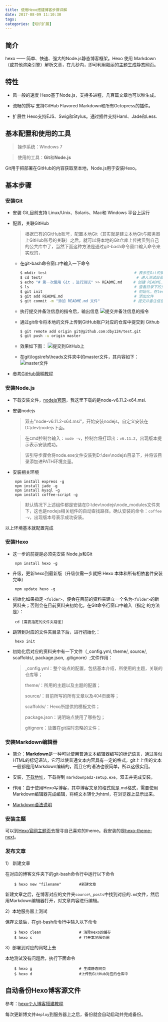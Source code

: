 ```yaml
---
title: 使用Hexo搭建博客步骤详解
date: 2017-08-09 11:10:30
tags:
categories: [知识扩展]
---
```

## 简介
hexo —— 简单、快速、强大的Node.js静态博客框架。Hexo 使用 Markdown（或其他渲染引擎）解析文章，在几秒内，即可利用靓丽的主题生成静态网页。

## 特性

-  风一般的速度
Hexo基于Node.js，支持多进程，几百篇文章也可以秒生成。

-  流畅的撰写
支持GitHub Flavored Markdown和所有Octopress的插件。

-  扩展性
Hexo支持EJS、Swig和Stylus。通过插件支持Haml、Jade和Less.

## 基本配置和使用的工具


> 操作系统：Windows 7

> 使用的工具：**Git**和**Node.js**

Git用于把部署在GitHub的内容获取至本地，Node.js用于安装Hexo。

## 基本步骤
### 安装Git
-  安装 Git,目前支持 Linux/Unix、Solaris、Mac和 Windows 平台上运行
-  配置，关联GitHub

	> 根据已有的GitHub账号，配置本地Git（其实就是建立本地Git与服务器上GitHub账号的关联）之后，就可以将本地的Git仓库上传拷贝到自己的公共库中了，当然下面这种方法是通过git-bash命令窗口输入命令来实现的，

	- 在git-bash命令窗口中输入一下命令
		```sh
		$ mkdir test                                       # 表示在Git的安装目录下，创建一个名为“test”的文件夹
		$ cd test/                                          # 进入测试目录
		$ echo "# 第一次使用 Git ，进行测试" >> README.md     # 创建 README.md 文件并写入内容
		$ ls                                               # 查看目录下的文件
		$ git init                                         # 初始化，在test目录下生成.git文件夹
		$ git add README.md                                # 添加文件
		$ git commit -m "添加 README.md 文件"               # 提交并备注信息
		```
	- 执行提交并备注信息的指令后，输出信息
   ![提交并备注信息的指令](/images/commitinfo.png)
	
	- 通过git命令将本地的文件上传到GitHub账户对应的仓库中提交到 Github

		```sh
		$ git remote add origin git@github.com:dby124/test.git
		$ git push -u origin master
		```

	- 效果如下图：
   ![提交到GitHub上](/images/commit2github.png)
	
	- 在git\logs\refs\heads文件夹中的master文件，其内容如下：
![master文件](/images/master.png)

-  [参考GitHub简明教程](http://www.runoob.com/w3cnote/git-guide.html)

### 安装Node.js
-  下载安装文件，[nodejs官网](https://nodejs.org/en/download/)，我这里下载的是node-v6.11.2-x64.msi.
-  安装nodejs
	> 双击"node-v6.11.2-x64.msi"，开始安装nodejs，自定义安装在D:\dev\nodejs下面。
	
	> 在cmd控制台输入：`node -v`，控制台将打印出：`v6.11.2`，出现版本提示表示安装成功。
	
	> 该引导步骤会将node.exe文件安装到D:\dev\nodejs\目录下，并将该目录添加进PATH环境变量。
-  安装相关环境
    
		npm install express -g
		npm install jade -g
		npm install mysql -g
		npm install coffee-script -g

	> 默认情况下上述组件都是安装在D:\dev\nodejs\node_modules文件夹下，这也是nodejs相关组件的自动查找路径。确认安装的命令：`coffee -v`，出现版本号表示成功安装。

以上环境基本就配置完成

### 安装Hexo
-  这一步的前提是必须先安装 Node.js和Git

		npm install hexo -g
-  升级，更新hexo到最新版（升级仅需一步就把 Hexo 本体和所有相依套件安装完毕）

		npm update hexo -g
-  初始化如果指定 `<folder>`，便会在目前的资料夹建立一个名为` <folder> `的新资料夹；否则会在目前资料夹初始化。在Git命令行窗口中输入（指定 <folder>的方法是）：

		cd [需要指定的文件夹路径]
-  跳转到对应的文件夹目录下后，进行初始化：

		hexo init
- 初始化后对应的资料夹中有一下文件（_config.yml, theme/, source/, scaffolds/, package.json, .gitignore）;文件作用：
	
	> _config.yml：整个站点的配置，包括基本介绍，所使用的主题，关联的仓库等；
	>
	> theme/：所用的主题以及主题的配置；
	>
	> source/：目前所写的所有文章以及404页面等；
	>
	> scaffolds/：Hexo所提供的模板文件；
	>
	> package.json：说明站点使用了哪些包；
	>
	> gitignore：放置在git端时忽略的文件；


### 安装Markdown编辑器
-  简介：**Markdown**是一种可以使用普通文本编辑器编写的标记语言，通过类似HTML的标记语法，它可以使普通文本内容具有一定的格式。git上上传的文本一般都是用Markdown编辑的，而且它的语法也很简单，所以这很实用。

-  安装，[下载地址](http://www.markdownpad.com/)，下载得到 `markdownpad2-setup.exe`，双击并完成安装。

-  作用：由于使用Hexo写博客，其中博客文章的格式就是.md格式，需要使用Markdown编辑器完成编辑，将纯文本转化为html，在浏览器上显示出来。

-  [Markdown语法说明](http://www.appinn.com/markdown/)

### 安装主题
可以到[Hexo官网主题页](https://hexo.io/themes/)去搜寻自己喜欢的theme。我安装的是[hexo-theme-next](http://theme-next.iissnan.com/)。

### 发布文章
1） 新建文章

在对应的博客文件夹下的git-bash命令行中运行以下命令

		$ hexo new "filename"        #新建文章
新建文章之后，在博客对应的文件夹`source\_posts`中找到对应的`.md`文件，然后用Markdown编辑器打开，对文章内容进行编辑。

2）本地服务器上测试

保存文章后，在git-bash命令行中输入以下命令

		$ hexo clean                 # 清除Hexo的缓存
		$ hexo s                     # 打开本地服务器

3）部署到对应的网站上去

本地测试没有问题后，执行下面命令

		$ hexo g                     # 生成静态网页
		$ hexo d                     #上传到GitHub对应的仓库中

## 自动备份Hexo博客源文件

参考：[hexo个人博客搭建教程](https://cherryzzangg.github.io/2017/08/12/hexo%E4%B8%AA%E4%BA%BA%E5%8D%9A%E5%AE%A2%E6%90%AD%E5%BB%BA%E6%95%99%E7%A8%8B/)


每次更新博文并`deploy`到服务器上之后，备份就会自动启动并完成备份。